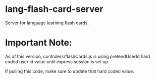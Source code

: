 # lang-flash-card-server
Server for language learning flash cards.

# Important Note:
As of this version, controlers/flashCards.js is using pretendUserId hard coded user id value until express session is set up.

If pulling this code, make sure to update that hard coded value.